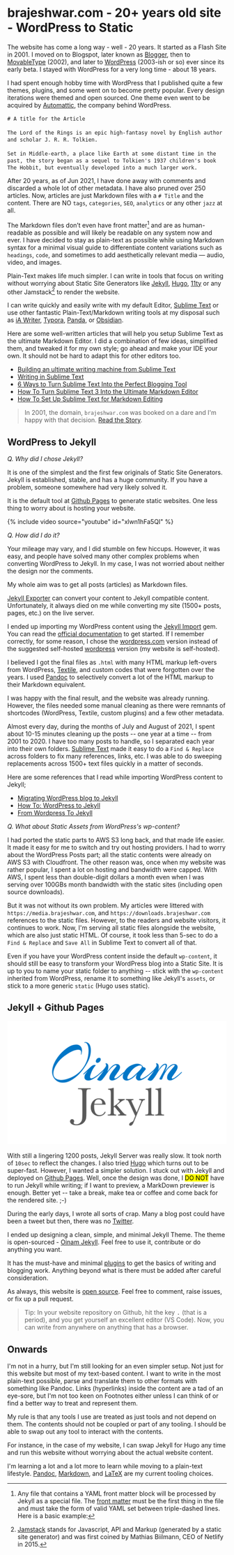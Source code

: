 # brajeshwar.com - 20+ years old site - WordPress to Static

The website has come a long way - well - 20 years. It started as a Flash Site in 2001. I moved on to Blogspot, later known as [Blogger](https://www.blogger.com/), then to [MovableType](https://movabletype.org) (2002), and later to [WordPress](https://wordpress.org) (2003-ish or so) ever since its early beta. I stayed with WordPress for a very long time - about 18 years.

I had spent enough hobby time with WordPress that I published quite a few themes, plugins, and some went on to become pretty popular. Every design iterations were themed and open sourced. One theme even went to be acquired by [Automattic](https://automattic.com), the company behind WordPress.

```
# A title for the Article

The Lord of the Rings is an epic high-fantasy novel by English author and scholar J. R. R. Tolkien.

Set in Middle-earth, a place like Earth at some distant time in the past, the story began as a sequel to Tolkien's 1937 children's book The Hobbit, but eventually developed into a much larger work.
```

After 20 years, as of Jun 2021, I have done away with comments and discarded a whole lot of other metadata. I have also pruned over 250 articles. Now, articles are just Markdown files with a `# Title` and the content. There are NO `tags`, `categories`, `SEO`, `analytics` or any other `jazz` at all.

The Markdown files don’t even have front matter[^frontmatter] and are as human-readable as possible and will likely be readable on any system now and ever. I have decided to stay as plain-text as possible while using Markdown syntax for a minimal visual guide to differentiate content variations such as `headings`, `code`, and sometimes to add aesthetically relevant media — audio, video, and images.

Plain-Text makes life much simpler. I can write in tools that focus on writing without worrying about Static Site Generators like [Jekyll](https://jekyllrb.com), [Hugo](https://gohugo.io), [11ty](https://www.11ty.dev) or any other Jamstack[^Jamstack] to render the website.

I can write quickly and easily write with my default Editor, [Sublime Text](https://www.sublimetext.com) or use other fantastic Plain-Text/Markdown writing tools at my disposal such as [iA Writer](https://ia.net/writer), [Typora](https://typora.io), [Panda](https://bear.app/panda/), or [Obsidian](https://obsidian.md).

Here are some well-written articles that will help you setup Sublime Text as the ultimate Markdown Editor. I did a combination of few ideas, simplified them, and tweaked it for my own style; go ahead and make your IDE your own. It should not be hard to adapt this for other editors too.

- [Building an ultimate writing machine from Sublime Text](https://tonsky.me/blog/sublime-writer/)
- [Writing in Sublime Text](https://kittygiraudel.com/2015/05/18/writing-in-sublime-text/)
- [6 Ways to Turn Sublime Text Into the Perfect Blogging Tool](https://www.sitepoint.com/sublime-text-perfect-blogging-6-ways/)
- [How To Turn Sublime Text 3 Into the Ultimate Markdown Editor](https://www.guidingtech.com/26607/turn-sublime-text-3-markdown/)
- [How To Set Up Sublime Text for Markdown Editing](https://plaintext-productivity.net/2-04-how-to-set-up-sublime-text-for-markdown-editing.html)

> In 2001, the domain, `brajeshwar.com` was booked on a dare and I'm happy with that decision. [Read the Story](/about/brajeshwar.com/).

## WordPress to Jekyll

_Q. Why did I chose Jekyll?_

It is one of the simplest and the first few originals of Static Site Generators. Jekyll is established, stable, and has a huge community. If you have a problem, someone somewhere had very likely solved it.

It is the default tool at [Github Pages](https://pages.github.com) to generate static websites. One less thing to worry about is hosting your website.

{% include video source="youtube" id="xlwn1hFa5QI" %}

_Q. How did I do it?_

Your mileage may vary, and I did stumble on few hiccups. However, it was easy, and people have solved many other complex problems when converting WordPress to Jekyll. In my case, I was not worried about neither the design nor the comments. 

My whole aim was to get all posts (articles) as Markdown files.

[Jekyll Exporter](https://wordpress.org/plugins/jekyll-exporter/) can convert your content to Jekyll compatible content. Unfortunately, it always died on me while converting my site (1500+ posts, pages, etc.) on the live server.

I ended up importing my WordPress content using the [Jekyll Import](https://github.com/jekyll/jekyll-import) gem. You can read the [official documentation](https://import.jekyllrb.com) to get started. If I remember correctly, for some reason, I chose the [wordpress.com](https://import.jekyllrb.com/docs/wordpressdotcom/) version instead of the suggested self-hosted [wordpress](https://import.jekyllrb.com/docs/wordpress/) version (my website is self-hosted).

I believed I got the final files as `.html` with many HTML markup left-overs from WordPress, [Textile](https://textile-lang.com), and custom codes that were forgotten over the years. I used [Pandoc](https://pandoc.org) to selectively convert a lot of the HTML markup to their Markdown equivalent.

I was happy with the final result, and the website was already running. However,  the files needed some manual cleaning as there were remnants of shortcodes (WordPress, Textile, custom plugins) and a few other metadata.

Almost every day, during the months of July and August of 2021, I spent about 10-15 minutes cleaning up the posts -- one year at a time -- from 2001 to 2020. I have too many posts to handle, so I separated each year into their own folders. [Sublime Text](https://www.sublimetext.com) made it easy to do a `Find & Replace` across folders to fix many references, links, etc. I was able to do sweeping replacements across 1500+ text files quickly in a matter of seconds.

Here are some references that I read while importing WordPress content to Jekyll;

- [Migrating WordPress blog to Jekyll](https://nts.strzibny.name/migrating-wordpress-to-jekyll/)
- [How To: WordPress to Jekyll](https://paulstamatiou.com/how-to-wordpress-to-jekyll/)
- [From Wordpress To Jekyll](https://www.bawbgale.com/from-wordpress-to-jekyll/)

_Q. What about Static Assets from WordPress's wp-content?_

I had ported the static parts to AWS S3 long back, and that made life easier. It made it easy for me to switch and try out hosting providers. I had to worry about the WordPress Posts part; all the static contents were already on AWS S3 with Cloudfront. The other reason was, once when my website was rather popular, I spent a lot on hosting and bandwidth were capped. With AWS, I spent less than double-digit dollars a month even when I was serving over 100GBs month bandwidth with the static sites (including open source downloads).

But it was not without its own problem. My articles were littered with `https://media.brajeshwar.com`, and `https://downloads.brajeshwar.com` references to the static files. However, to the readers and website visitors, it continues to work. Now, I'm serving all static files alongside the website, which are also just static HTML. Of course, it took less than 5-sec to do a `Find & Replace` and `Save All` in Sublime Text to convert all of that.

Even if you have your WordPress content inside the default `wp-content`, it should still be easy to transform your WordPress blog into a Static Site. It is up to you to name your static folder to anything -- stick with the `wp-content` inherited from WordPress, rename it to something like Jekyll's `assets`, or stick to a more generic `static` (Hugo uses static).

## Jekyll + Github Pages

[![Oinam Jekyll Theme)](/static/2021/oinam-jekyll-cover.png)](https://oinam.github.io/oinam-jekyll/)

With still a lingering 1200 posts, Jekyll Server was really slow. It took north of `10sec` to reflect the changes. I also tried [Hugo](https://gohugo.io) which turns out to be super-fast. However, I wanted a simpler solution. I stuck out with Jekyll and deployed on [Github Pages](https://pages.github.com). Well, once the design was done, I <mark>DO NOT</mark> have to run Jekyll while writing; if I want to preview, a MarkDown previewer is enough. Better yet -- take a break, make tea or coffee and come back for the rendered site. ;-)

During the early days, I wrote all sorts of crap. Many a blog post could have been a tweet but then, there was no [Twitter](https://twitter.com/brajeshwar).

I ended up designing a clean, simple, and minimal Jekyll Theme. The theme is open-sourced - [Oinam Jekyll](https://oinam.github.io/oinam-jekyll/). Feel free to use it, contribute or do anything you want.

It has the must-have and minimal [plugins](https://pages.github.com/versions/) to get the basics of writing and blogging work. Anything beyond what is there must be added after careful consideration.

As always, this website is [open source](https://github.com/brajeshwar/brajeshwar.github.io). Feel free to comment, raise issues, or fix up a pull request.

> Tip: In your website repository on Github, hit the key <kbd>.</kbd> (that is a period), and you get yourself an excellent editor (VS Code). Now, you can write from anywhere on anything that has a browser.

## Onwards

I'm not in a hurry, but I'm still looking for an even simpler setup. Not just for this website but most of my text-based content. I want to write in the most plain-text possible, parse and translate them to other formats with something like Pandoc. Links (hyperlinks) inside the content are a tad of an eye-sore, but I'm not too keen on Footnotes either unless I can think of or find a better way to treat and represent them.

My rule is that any tools I use are treated as just tools and not depend on them. The contents should not be coupled or part of any tooling. I should be able to swap out any tool to interact with the contents.

For instance, in the case of my website, I can swap Jekyll for Hugo any time and run this website without worrying about the actual website content.

I'm learning a lot and a lot more to learn while moving to a plain-text lifestyle. [Pandoc](https://en.wikipedia.org/wiki/Pandoc), [Markdown](https://en.wikipedia.org/wiki/Markdown), and [LaTeX](https://en.wikipedia.org/wiki/LaTeX) are my current tooling choices.

[^frontmatter]: Any file that contains a YAML front matter block will be processed by Jekyll as a special file. The [front matter](https://jekyllrb.com/docs/front-matter/)  must be the first thing in the file and must take the form of valid YAML set between triple-dashed lines. Here is a basic example:

[^Jamstack]: [Jamstack](https://en.wikipedia.org/wiki/Jamstack) stands for Javascript, API and Markup (generated by a static site generator) and was first coined by Mathias Biilmann, CEO of Netlify in 2015.